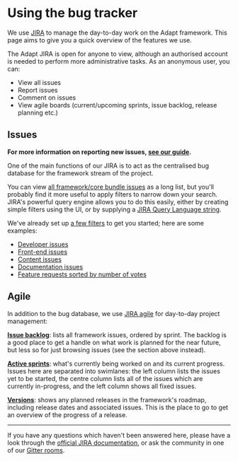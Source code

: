 # Using the bug tracker

We use [JIRA](https://adaptlearning.atlassian.net/) to manage the day-to-day work on the Adapt framework. This page aims to give you a quick overview of the features we use.

The Adapt JIRA is open for anyone to view, although an authorised account is needed to perform more administrative tasks. As an anonymous user, you can:
- View all issues
- Report issues
- Comment on issues
- View agile boards (current/upcoming sprints, issue backlog, release planning etc.)

## Issues

**For more information on reporting new issues, [see our guide](https://github.com/adaptlearning/adapt_framework/wiki/Bugs-and-features).**

One of the main functions of our JIRA is to act as the centralised bug database for the framework stream of the project.

You can view [all framework/core bundle issues](https://adaptlearning.atlassian.net/browse/ABU-1041?jql=project%20%3D%20ABU) as a long list, but you'll probably find it more useful to apply filters to narrow down your search. JIRA's powerful query engine allows you to do this easily, either by creating simple filters using the UI, or by supplying a [JIRA Query Language string](https://confluence.atlassian.com/jiracloud/advanced-searching-735937166.html).

We've already set up [a few filters](https://adaptlearning.atlassian.net/secure/ManageFilters.jspa#filterView=popular) to get you started; here are some examples:
- [Developer issues](https://adaptlearning.atlassian.net/issues/?filter=11401)
- [Front-end issues](https://adaptlearning.atlassian.net/issues/?filter=11402)
- [Content issues](https://adaptlearning.atlassian.net/issues/?filter=11406)
- [Documentation issues](https://adaptlearning.atlassian.net/issues/?filter=11405)
- [Feature requests sorted by number of votes](https://adaptlearning.atlassian.net/issues/?filter=10801)

## Agile

In addition to the bug database, we use [JIRA agile](https://adaptlearning.atlassian.net/secure/RapidBoard.jspa?rapidView=7) for day-to-day project management:

[**Issue backlog**](https://adaptlearning.atlassian.net/secure/RapidBoard.jspa?rapidView=7&projectKey=ABU&view=planning.nodetail): lists all framework issues, ordered by sprint. The backlog is a good place to get a handle on what work is planned for the near future, but less so for just browsing issues (see the section above instead).

[**Active sprints**](https://adaptlearning.atlassian.net/secure/RapidBoard.jspa?rapidView=7&projectKey=ABU): what's currently being worked on and its current progress. Issues here are separated into swimlanes: the left column lists the issues yet to be started, the centre column lists all of the issues which are currently in-progress, and the left column shows all fixed issues.

[**Versions**](https://adaptlearning.atlassian.net/projects/ABU?selectedItem=com.atlassian.jira.jira-projects-plugin:release-page): shows any planned releases in the framework's roadmap, including release dates and associated issues. This is the place to go to get an overview of the progress of a release.

***

If you have any questions which haven't been answered here, please have a look through the [official JIRA documentation](https://confluence.atlassian.com/jira/jira-documentation-1556.html), or ask the community in one of our [Gitter rooms](https://gitter.im/orgs/adaptlearning/rooms).